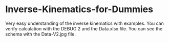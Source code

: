 # Inverse-Kinematics-for-Dummies
Very easy understanding of the inverse kinematics with examples.
You can verify calculation with the DEBUG 2 and the Data.xlsx file.
You can see the schema with the Data-V2.jpg file.
